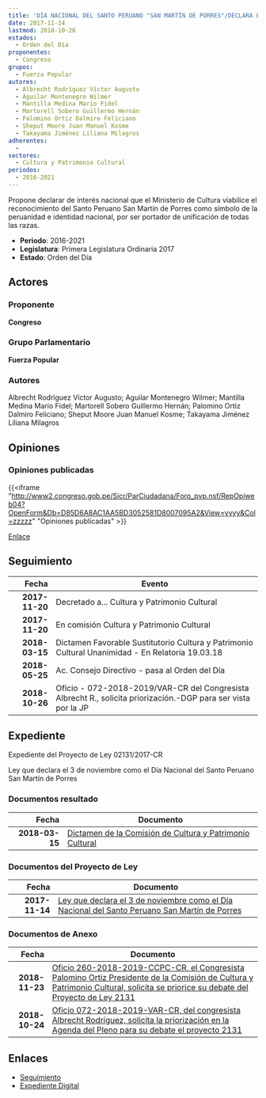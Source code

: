 ```yaml
---
title: 'DÍA NACIONAL DEL SANTO PERUANO "SAN MARTÍN DE PORRES"/DECLARA EL 03 DE NOVIEMBRE COMO....'
date: 2017-11-14
lastmod: 2018-10-26
estados: 
  - Orden del Día
proponentes: 
  - Congreso
grupos: 
  - Fuerza Popular
autores: 
  - Albrecht Rodríguez Víctor Augusto
  - Aguilar Montenegro Wilmer
  - Mantilla Medina Mario Fidel
  - Martorell Sobero Guillermo Hernán
  - Palomino Ortiz Dalmiro Feliciano
  - Sheput Moore Juan Manuel Kosme
  - Takayama Jiménez Liliana Milagros
adherentes: 
  - 
sectores: 
  - Cultura y Patrimonio Cultural
periodos: 
  - 2016-2021
---
```


Propone declarar de interés nacional que el Ministerio de Cultura viabilice el reconocimiento del Santo Peruano San Martín de Porres como símbolo de la peruanidad e identidad nacional, por ser portador de unificación de todas las razas.

- **Periodo**: 2016-2021
- **Legislatura**: Primera Legislatura Ordinaria 2017
- **Estado**: Orden del Día

## Actores

### Proponente

**Congreso**

### Grupo Parlamentario

**Fuerza Popular**

### Autores

Albrecht Rodríguez Víctor Augusto; Aguilar Montenegro Wilmer; Mantilla Medina Mario Fidel; Martorell Sobero Guillermo Hernán; Palomino Ortiz Dalmiro Feliciano; Sheput Moore Juan Manuel Kosme; Takayama Jiménez Liliana Milagros


## Opiniones

### Opiniones publicadas

{{<iframe "http://www2.congreso.gob.pe/Sicr/ParCiudadana/Foro_pvp.nsf/RepOpiweb04?OpenForm&Db=D85D6A8AC1AA5BD3052581D8007095A2&View=yyyy&Col=zzzzz" "Opiniones publicadas" >}}

[Enlace](http://www2.congreso.gob.pe/Sicr/ParCiudadana/Foro_pvp.nsf/RepOpiweb04?OpenForm&Db=D85D6A8AC1AA5BD3052581D8007095A2&View=yyyy&Col=zzzzz)

## Seguimiento

| Fecha | Evento |
|------:|--------|
| **2017-11-20** | Decretado a... Cultura y Patrimonio Cultural|
| **2017-11-20** | En comisión Cultura y Patrimonio Cultural|
| **2018-03-15** | Dictamen Favorable Sustitutorio Cultura y Patrimonio Cultural Unanimidad - En Relatoría 19.03.18|
| **2018-05-25** | Ac. Consejo Directivo - pasa al Orden del Día|
| **2018-10-26** | Oficio - 072-2018-2019/VAR-CR del Congresista Albrecht R., solicita priorización.-DGP para ser vista por la JP|


## Expediente

Expediente del Proyecto de Ley 02131/2017-CR

Ley que declara el 3 de noviembre como el Día Nacional del Santo Peruano San Martín de Porres


### Documentos resultado

| Fecha | Documento |
|------:|--------|
| **2018-03-15** | [Dictamen de la Comisión de Cultura y Patrimonio Cultural](http://www.leyes.congreso.gob.pe/Documentos/2016_2021/Dictamenes/Proyectos_de_Ley/02131DC05MAY20180315.pdf) |

### Documentos del Proyecto de Ley

| Fecha | Documento |
|------:|--------|
| **2017-11-14** | [Ley que declara el 3 de noviembre como el Día Nacional del Santo Peruano San Martín de Porres](http://www.leyes.congreso.gob.pe/Documentos/2016_2021/Proyectos_de_Ley_y_de_Resoluciones_Legislativas/PL0213120171114.pdf) |

### Documentos de Anexo

| Fecha | Documento |
|------:|--------|
| **2018-11-23** | [Oficio 260-2018-2019-CCPC-CR, el Congresista Palomino Ortiz Presidente de la Comisión de Cultura y Patrimonio Cultural, solicita se priorice su debate del Proyecto de Ley 2131](http://www.leyes.congreso.gob.pe/Documentos/2016_2021/Oficios/Comisiones_Ordinarias/OFICIO-260-2018-2019-CCPC-CR.pdf) |
| **2018-10-24** | [Oficio 072-2018-2019-VAR-CR, del congresista Albrecht Rodríguez, solicita la priorización en la Agenda del Pleno para su debate el proyecto 2131](http://www.leyes.congreso.gob.pe/Documentos/2016_2021/Oficios/Congresistas/OFICIO-072-2018-2019-VAR-CR.pdf) |

## Enlaces 

- [Seguimiento](http://www2.congreso.gob.pe/Sicr/TraDocEstProc/CLProLey2016.nsf/f7fff46988ca05b1052578e100829cc7/8a9eb36a74cc191b052581d8006c4c1a?OpenDocument)
- [Expediente Digital](http://www2.congreso.gob.pe/Sicr/TraDocEstProc/CLProLey2016.nsf/f7fff46988ca05b1052578e100829cc7/8a9eb36a74cc191b052581d8006c4c1a?OpenDocument&Click=05257FB7005EB655.eb71d0cf91d8294e05256cdf006b5706/$Body/0.1C6C)
